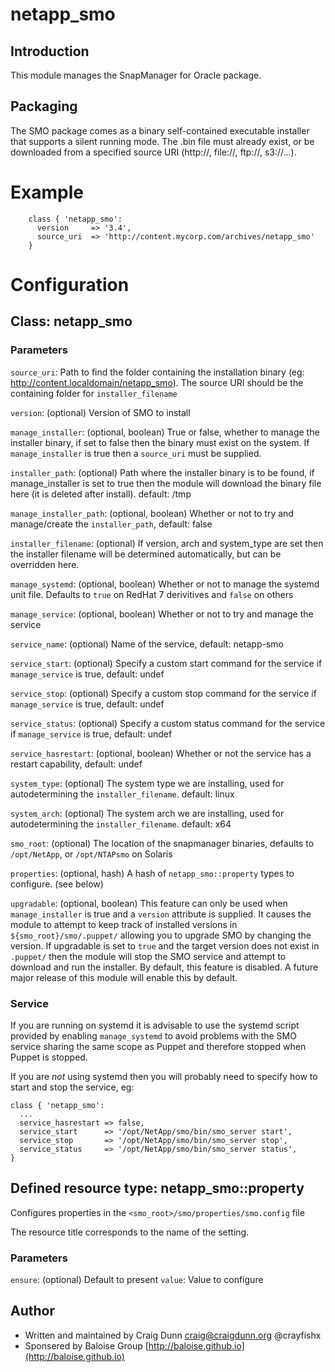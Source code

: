 # netapp_smo


## Introduction 

This module manages the SnapManager for Oracle package.

## Packaging

The SMO package comes as a binary self-contained executable installer that supports a silent running mode.  The .bin file must already exist, or be downloaded from a specified source URI (http://, file://, ftp://, s3://...).

# Example

```
    class { 'netapp_smo':
      version     => '3.4',
      source_uri  => 'http://content.mycorp.com/archives/netapp_smo'
    }
```

# Configuration

## Class: netapp_smo

### Parameters

`source_uri`:
Path to find the folder containing the installation binary (eg: http://content.localdomain/netapp_smo).  The source URI should be the containing folder for `installer_filename`

`version`: (optional)
Version of SMO to install

`manage_installer`: (optional, boolean)
True or false, whether to manage the installer binary, if set to false then the binary must exist on the system. If `manage_installer` is true then a `source_uri` must be supplied.

`installer_path`: (optional)
Path where the installer binary is to be found, if manage_installer is set to true then the module will download the binary file here (it is deleted after install).  default: /tmp

`manage_installer_path`: (optional, boolean)
Whether or not to try and manage/create the `installer_path`, default: false

`installer_filename`: (optional)
If version, arch and system_type are set then the installer filename will be determined automatically, but can be overridden here.  

`manage_systemd`: (optional, boolean)
Whether or not to manage the systemd unit file.  Defaults to `true` on RedHat 7 derivitives and `false` on others

`manage_service`: (optional, boolean)
Whether or not to try and manage the service

`service_name`: (optional)
Name of the service, default: netapp-smo

`service_start`: (optional)
Specify a custom start command for the service if `manage_service` is true, default: undef

`service_stop`: (optional)
Specify a custom stop command for the service if `manage_service` is true, default: undef

`service_status`: (optional)
Specify a custom status  command for the service if `manage_service` is true, default: undef

`service_hasrestart`: (optional, boolean)
Whether or not the service has a restart capability, default: undef

`system_type`: (optional)
The system type we are installing, used for autodetermining the `installer_filename`. default: linux

`system_arch`: (optional)
The system arch we are installing, used for autodetermining the `installer_filename`. default: x64

`smo_root`: (optional)
The location of the snapmanager binaries, defaults to `/opt/NetApp`, or `/opt/NTAPsmo` on Solaris

`properties`: (optional, hash)
A hash of `netapp_smo::property` types to configure. (see below)

`upgradable`: (optional, boolean)
This feature can only be used when `manage_installer` is true and a `version` attribute is supplied.  It causes the module to attempt to keep track of installed versions in `${smo_root}/smo/.puppet/`  allowing you to upgrade SMO by changing the version.  If upgradable is set to `true` and the target version does not exist in `.puppet/` then the module will stop the SMO service and attempt to download and run the installer.  By default, this feature is disabled.  A future major release of this module will enable this by default.

### Service

If you are running on systemd it is advisable to use the systemd script provided by enabling `manage_systemd` to avoid problems with the SMO service sharing the same scope as Puppet and therefore stopped when Puppet is stopped. 

If you are _not_ using systemd then you will probably need to specify how to start and stop the service, eg:

```puppet
class { 'netapp_smo':
  ...
  service_hasrestart => false,
  service_start      => '/opt/NetApp/smo/bin/smo_server start',
  service_stop       => '/opt/NetApp/smo/bin/smo_server stop',
  service_status     => '/opt/NetApp/smo/bin/smo_server status',
}
```


## Defined resource type: netapp_smo::property

Configures properties in the `<smo_root>/smo/properties/smo.config` file

The resource title corresponds to the name of the setting.

### Parameters

`ensure`: (optional)  Default to present
`value`: Value to configure


## Author

* Written and maintained by Craig Dunn <craig@craigdunn.org> @crayfishx
* Sponsered by Baloise Group [http://baloise.github.io](http://baloise.github.io)
